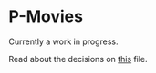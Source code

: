 # P-Movies

Currently a work in progress.

Read about the decisions on [this][decisions] file.

[decisions]: ./docs/DECISIONS.md
